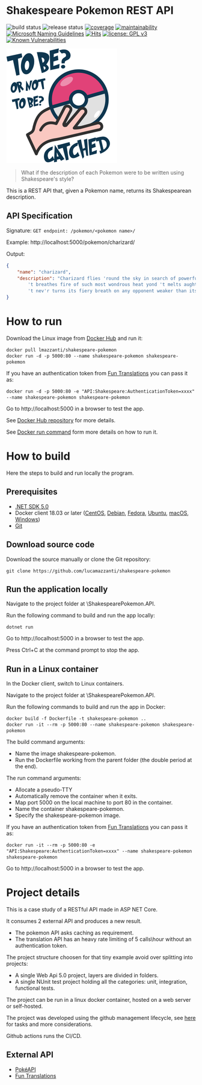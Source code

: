 
# Shakespeare Pokemon REST API

![build status](https://github.com/lucamazzanti/shakespeare-pokemon/workflows/build/badge.svg)
![release status](https://github.com/lucamazzanti/shakespeare-pokemon/workflows/release/badge.svg)
[![coverage](https://codecov.io/gh/lucamazzanti/shakespeare-pokemon/branch/main/graph/badge.svg?token=KYXB2QARGD)](https://codecov.io/gh/lucamazzanti/shakespeare-pokemon/)
[![maintainability](https://api.codeclimate.com/v1/badges/aa4184097448ea8ef964/maintainability)](https://codeclimate.com/github/lucamazzanti/shakespeare-pokemon/maintainability)
[![Microsoft Naming Guidelines](https://img.shields.io/badge/code%20style-Microsoft-brightgreen.svg?style=flat)](https://www.jetbrains.com/help/resharper/2020.3/InconsistentNaming.html "Microsoft codestyle")
[![Hits](https://hits.seeyoufarm.com/api/count/incr/badge.svg?url=https%3A%2F%2Fgithub.com%2Flucamazzanti%2Fshakespeare-pokemon&count_bg=%2379C83D&title_bg=%23555555&icon=&icon_color=%23E7E7E7&title=hits&edge_flat=false)](https://hits.seeyoufarm.com)
[![license: GPL v3](https://img.shields.io/badge/license-GPLv3-blue.svg)](https://www.gnu.org/licenses/gpl-3.0)
[![Known Vulnerabilities](https://snyk.io/test/github/lucamazzanti/shakespeare-pokemon/badge.svg?targetFile=ShakespearePokemon.API/ShakespearePokemon.API.csproj)](https://snyk.io/test/github/lucamazzanti/shakespeare-pokemon?targetFile=ShakespearePokemon.API/ShakespearePokemon.API.csproj)

![shakespeare-pokemon-logo](https://github.com/lucamazzanti/shakespeare-pokemon/blob/main/.docs/pokemon-shakespeare-small.png)

> What if the description of each Pokemon were to be written using Shakespeare's style?

This is a REST API that, given a Pokemon name, returns its Shakespearean description.

## API Specification

Signature: `GET endpoint: /pokemon/<pokemon name>/`

Example: http://localhost:5000/pokemon/charizard/

Output:
```json
{
	"name": "charizard",
	"description": "Charizard flies 'round the sky in search of powerful opponents. 
		't breathes fire of such most wondrous heat yond 't melts aught. However,  
		't nev'r turns its fiery breath on any opponent weaker than itself."
}
```

# How to run

Download the Linux image from [Docker Hub](https://hub.docker.com/) and run it:

```bash?line_numbers=false
docker pull lmazzanti/shakespeare-pokemon
docker run -d -p 5000:80 --name shakespeare-pokemon shakespeare-pokemon
```

If you have an authentication token from [Fun Translations](https://funtranslations.com/api/shakespeare/) you can pass it as:

```bash?line_numbers=false
docker run -d -p 5000:80 -e "API:Shakespeare:AuthenticationToken=xxxx" --name shakespeare-pokemon shakespeare-pokemon
```

Go to http://localhost:5000 in a browser to test the app.

See [Docker Hub repository](https://hub.docker.com/repository/docker/lmazzanti/shakespearepokemonapi/) for more details.

See [Docker run command](https://docs.docker.com/engine/reference/run/) form more details on how to run it.

# How to build

Here the steps to build and run locally the program.

## Prerequisites

- [.NET SDK 5.0](https://dotnet.microsoft.com/download/)
- Docker client 18.03 or later ([CentOS](https://docs.docker.com/install/linux/docker-ce/centos/), [Debian](https://docs.docker.com/install/linux/docker-ce/debian/), [Fedora](https://docs.docker.com/install/linux/docker-ce/fedora/), [Ubuntu](https://docs.docker.com/install/linux/docker-ce/ubuntu/), [macOS](https://docs.docker.com/docker-for-mac/install/), [Windows](https://docs.docker.com/docker-for-windows/install/))
- [Git](https://git-scm.com/download/)

## Download source code

Download the source manually or clone the Git repository:

```bash?line_numbers=false
git clone https://github.com/lucamazzanti/shakespeare-pokemon
```

## Run the application locally

Navigate to the project folder at \ShakespearePokemon.API.

Run the following command to build and run the app locally:

```bash?line_numbers=false
dotnet run
```

Go to http://localhost:5000 in a browser to test the app.

Press Ctrl+C at the command prompt to stop the app.

## Run in a Linux container

In the Docker client, switch to Linux containers.

Navigate to the project folder at \ShakespearePokemon.API.

Run the following commands to build and run the app in Docker:

```bash?line_numbers=false
docker build -f Dockerfile -t shakespeare-pokemon ..
docker run -it --rm -p 5000:80 --name shakespeare-pokemon shakespeare-pokemon
```

The build command arguments:
- Name the image shakespeare-pokemon.
- Run the Dockerfile working from the parent folder (the double period at the end).

The run command arguments:
- Allocate a pseudo-TTY
- Automatically remove the container when it exits.
- Map port 5000 on the local machine to port 80 in the container.
- Name the container shakespeare-pokemon.
- Specify the shakespeare-pokemon image.

If you have an authentication token from [Fun Translations](https://funtranslations.com/api/shakespeare/) you can pass it as:

```bash?line_numbers=false
docker run -it --rm -p 5000:80 -e "API:Shakespeare:AuthenticationToken=xxxx" --name shakespeare-pokemon shakespeare-pokemon
```

Go to http://localhost:5000 in a browser to test the app.

# Project details

This is a case study of a RESTful API made in ASP NET Core.

It consumes 2 external API and produces a new result.
  - The pokemon API asks caching as requirement.
  - The translation API has an heavy rate limiting of 5 calls\hour without an authentication token.
  
The project structure choosen for that tiny example avoid over splitting into projects:
- A single Web Api 5.0 project, layers are divided in folders.
- A single NUnit test project holding all the categories: unit, integration, functional tests.

The project can be run in a linux docker container, hosted on a web server or self-hosted.

The project was developed using the github management lifecycle, see [here](https://github.com/lucamazzanti/shakespeare-pokemon/projects/1) for tasks and more considerations.

Github actions runs the CI/CD.

## External API

- [PokéAPI](https://pokeapi.co/)
- [Fun Translations](https://funtranslations.com/api/shakespeare/)
